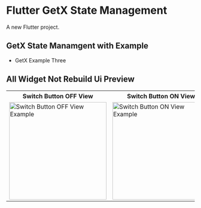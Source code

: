 # Flutter GetX State Management

A new Flutter project.

## GetX State Manamgent with Example
- GetX Example Three



## All Widget Not Rebuild Ui Preview


<table>
  
  
<tr>  
   <th>Switch Button OFF View</th>
   <th>Switch Button ON View</th>
</tr>  
  
  
  
<tr>
 
  
<td>
  <img src="https://github.com/mdsomad/Flutter_Get-X_State_Management/assets/103892160/6d7951c4-8140-45ea-9f0f-bfeec7caf2a2" alt="Switch Button OFF View Example" width="260"/>
</td>
  
  
  
<td>
  <img src="https://github.com/mdsomad/Flutter_Get-X_State_Management/assets/103892160/eb215c89-e967-423c-9386-df67be86a033" alt="Switch Button ON View Example" width="260"/>
</td>






  
</tr>

</table>


